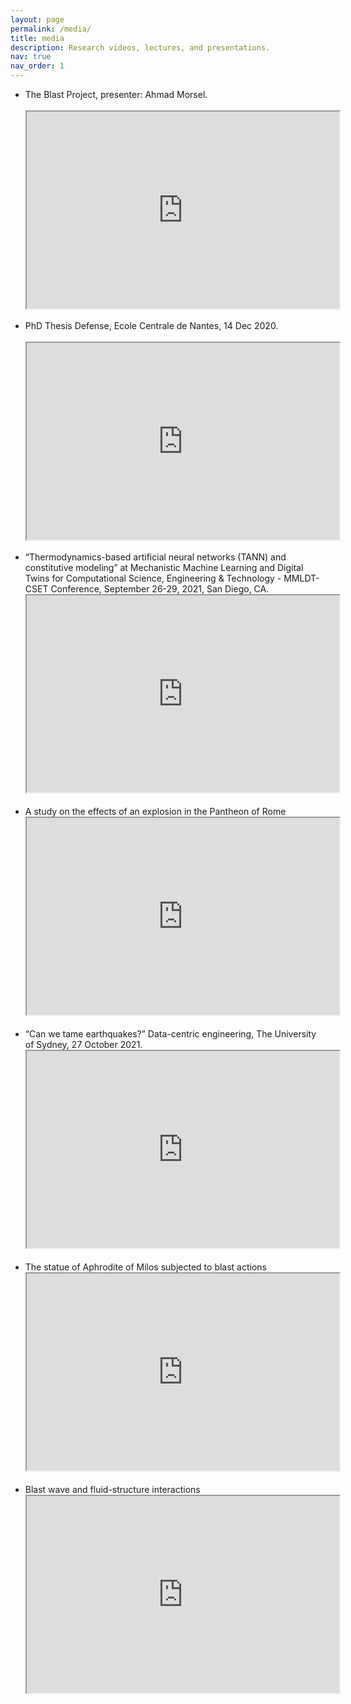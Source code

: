 ```yaml
---
layout: page
permalink: /media/
title: media
description: Research videos, lectures, and presentations.
nav: true
nav_order: 1
---
```

<!-- _pages/publications.md -->


<ul>

<li><div>The Blast Project, presenter: Ahmad Morsel.</div>
<br>

<iframe width="500" height="315" src="https://www.youtube.com/embed/ElW6LhsOWXg">
</iframe>
<br>
<br>

</li>


  <li>
  <div>PhD Thesis Defense, Ecole Centrale de Nantes, 14 Dec 2020.</div>
<br>

  <iframe width="500" height="315" src="https://www.youtube.com/embed/9EzR6C18zWk">
  </iframe>
  <br>
  <br>
  </li>
  <li>
  “Thermodynamics-based artificial neural networks (TANN) and constitutive modeling” at Mechanistic Machine Learning and Digital Twins for Computational Science, Engineering & Technology - MMLDT-CSET Conference, September 26-29, 2021, San Diego, CA.
<br>

  <iframe width="500" height="315" src="https://www.youtube.com/embed/p6UJ03P6LUY">
  </iframe>
  <br>
  <br></li>

  <li>
  A study on the effects of an explosion in the Pantheon of Rome
  <br>

  <iframe width="500" height="315" src="https://www.youtube.com/embed/mkXCM-PEsv8">
  </iframe>
  <br>
  <br></li>

  <li>
  “Can we tame earthquakes?” Data-centric engineering, The University of Sydney, 27 October 2021.
  <br>

  <iframe width="500" height="315" src="https://www.youtube.com/embed/Za5t8LVWl-Q">
  </iframe><br>
  <br>
  </li>

  <li>
  The statue of Aphrodite of Milos subjected to blast actions
  <br>

  <iframe width="500" height="315" src="https://www.youtube.com/embed/IgHzwOfQfTI">
  </iframe><br>
  <br>
  </li>


  <li>
  Blast wave and fluid-structure interactions
  <br>

  <iframe width="500" height="315" src="https://www.youtube.com/embed/Bp5-QypZLio">
  </iframe></li>
</ul>
